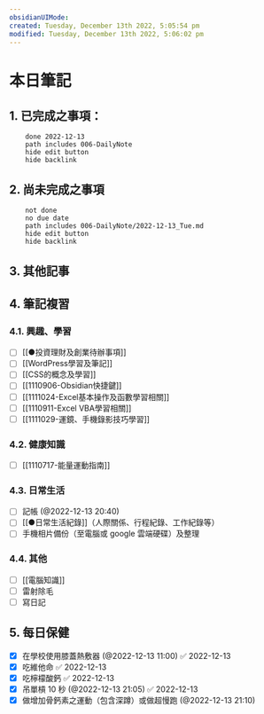 ```yaml
---
obsidianUIMode: 
created: Tuesday, December 13th 2022, 5:05:54 pm
modified: Tuesday, December 13th 2022, 5:06:02 pm
---
```

# 本日筆記



## 1. 已完成之事項：
```tasks
	done 2022-12-13
	path includes 006-DailyNote
	hide edit button 
	hide backlink
```

## 2. 尚未完成之事項
```tasks
	not done
	no due date
	path includes 006-DailyNote/2022-12-13_Tue.md
	hide edit button 
	hide backlink
```

## 3. 其他記事

## 4. 筆記複習
### 4.1. 興趣、學習
- [ ] [[●投資理財及創業待辦事項]]
- [ ] [[WordPress學習及筆記]]
- [ ] [[CSS的概念及學習]]
- [ ] [[1110906-Obsidian快捷鍵]]
- [ ] [[1111024-Excel基本操作及函數學習相關]]
- [ ] [[1110911-Excel VBA學習相關]]
- [ ] [[1111029-運鏡、手機錄影技巧學習]]

### 4.2. 健康知識
- [ ] [[1110717-能量運動指南]]

### 4.3. 日常生活
- [ ] 記帳 (@2022-12-13 20:40)
- [ ] [[●日常生活紀錄]]（人際關係、行程紀錄、工作紀錄等）
- [ ] 手機相片備份（至電腦或 google 雲端硬碟）及整理

### 4.4. 其他
- [ ] [[電腦知識]]
- [ ] 雷射除毛
- [ ] 寫日記

## 5. 每日保健
- [x] 在學校使用膝蓋熱敷器 (@2022-12-13 11:00) ✅ 2022-12-13
- [x] 吃維他命 ✅ 2022-12-13
- [x] 吃檸檬酸鈣 ✅ 2022-12-13
- [x] 吊單槓 10 秒 (@2022-12-13 21:05) ✅ 2022-12-13
- [x] 做增加骨鈣素之運動（包含深蹲）或做超慢跑 (@2022-12-13 21:10)